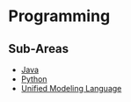 # Programming

## Sub-Areas

- [Java](./Java.md)
- [Python](./Python.md)
- [Unified Modeling Language](./Unified_Modeling_Language.md)
